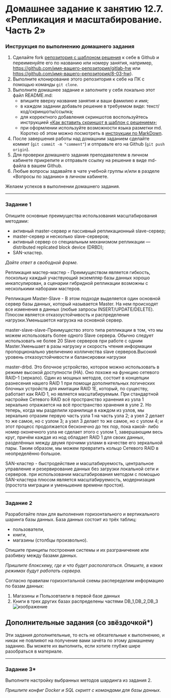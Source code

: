 # Домашнее задание к занятию 12.7. «Репликация и масштабирование. Часть 2»

### Инструкция по выполнению домашнего задания

1. Сделайте fork [репозитория c шаблоном решения](https://github.com/netology-code/sys-pattern-homework) к себе в Github и переименуйте его по названию или номеру занятия, например, https://github.com/имя-вашего-репозитория/gitlab-hw или https://github.com/имя-вашего-репозитория/8-03-hw).
2. Выполните клонирование этого репозитория к себе на ПК с помощью команды `git clone`.
3. Выполните домашнее задание и заполните у себя локально этот файл README.md:
   - впишите вверху название занятия и ваши фамилию и имя;
   - в каждом задании добавьте решение в требуемом виде: текст/код/скриншоты/ссылка;
   - для корректного добавления скриншотов воспользуйтесь инструкцией [«Как вставить скриншот в шаблон с решением»](https://github.com/netology-code/sys-pattern-homework/blob/main/screen-instruction.md);
   - при оформлении используйте возможности языка разметки md. Коротко об этом можно посмотреть в [инструкции по MarkDown](https://github.com/netology-code/sys-pattern-homework/blob/main/md-instruction.md).
4. После завершения работы над домашним заданием сделайте коммит (`git commit -m "comment"`) и отправьте его на Github (`git push origin`).
5. Для проверки домашнего задания преподавателем в личном кабинете прикрепите и отправьте ссылку на решение в виде md-файла в вашем Github.
6. Любые вопросы задавайте в чате учебной группы и/или в разделе «Вопросы по заданию» в личном кабинете.

Желаем успехов в выполнении домашнего задания.

---

### Задание 1

Опишите основные преимущества использования масштабирования методами:

- активный master-сервер и пассивный репликационный slave-сервер; 
- master-сервер и несколько slave-серверов;
- активный сервер со специальным механизмом репликации — distributed replicated block device (DRBD);
- SAN-кластер.

*Дайте ответ в свободной форме.*

Репликация мастер-мастер - Преимуществом является гибкость, поскольку каждый участвующий экземпляр базы данных хорошо инкапсулирован, а сценарии гибридной репликации возможны с несколькими наборами мастеров.

Репликация Master-Slave - В этом подходе выделяется один основной сервер базы данных, который называется Master. На нем происходят все изменения в данных (любые запросы INSERT/UPDATE/DELETE). Плюсом является отказоустойчивость и распределение нагрузки.Уменьшается нагрузка на основной сервер.

master-slave-slave-Преимущество этого типа репликации в том, что мы можем использовать более одного Slave сервера. Обычно следует использовать не более 20 Slave серверов при работе с одним Master.Уменьшает в разы нагрузку и скорость чтения информации пропорционально увеличению колличества slave серверов.Высокий уровень отказоустойчивости и балансировки нагрузки

master-drbd. Это блочное устройство, которое можно использовать в режиме высокой доступности (HA). Оно похоже на функцию сетевого RAID-1 (зеркало). Один из мощных методов, состоит в концепции разнесения нашего RAID 1 при помощи дополнительных логических блочных устройств для имитации RAID 1E, который, по существу, работает как RAID 1, но является масштабируемым. При стандартной настройке Сетевого RAID всё пространство хранения из узла 1 зеркально отражается на всё пространство хранения в узле 2. Но теперь, когда мы разделили хранилище в каждом из узлов, мы зеркально отразим первую часть узла 1 на часть узла 2; а узел 2 делает то же самое, но с узлом 3; а узел 3 делает то же самое, но с узлом 4; и этот процесс продолжается бесконечно до тех пор, пока какой- либо номер оконечного узла не сделает этого с узлом 1, завершающим весь круг, причём каждая из нод обладает RAID 1 для своих данных, разделённых между двумя прочими узлами в качестве его зеркальной пары. Таким образом, мы можем превратить кольцо Сетевого RAID в неопределённо большое.

SAN-кластер - быстродействие и масштабируемость, центральное управление и резервирование данных без загрузки локальной сети и серверов.
при использовании масштабирования методом с помощью SAN-кластера плюсом является масштабируемость, модернизация (простота миграции и уменьшение времени простоя).

---

### Задание 2


Разработайте план для выполнения горизонтального и вертикального шаринга базы данных. База данных состоит из трёх таблиц: 

- пользователи, 
- книги, 
- магазины (столбцы произвольно). 

Опишите принципы построения системы и их разграничение или разбивку между базами данных.

*Пришлите блоксхему, где и что будет располагаться. Опишите, в каких режимах будут работать сервера.* 

Согласно правилам горизонтальной схемы распеределим информацию по базам данных:
1) Магазины и Пользовтаели в первой базе данных
2) Книги в трех других базах распределены частями DB_1,DB_2,DB_3
![изображение](https://user-images.githubusercontent.com/119142863/228051010-b2a4aaa1-214f-4142-b8bd-7aea680170ba.png)


## Дополнительные задания (со звёздочкой*)
Эти задания дополнительные, то есть не обязательные к выполнению, и никак не повлияют на получение вами зачёта по этому домашнему заданию. Вы можете их выполнить, если хотите глубже шире разобраться в материале.

---
### Задание 3*

Выполните настройку выбранных методов шардинга из задания 2.

*Пришлите конфиг Docker и SQL скрипт с командами для базы данных*.
